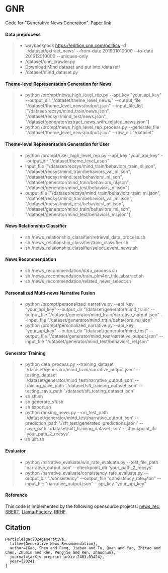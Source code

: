 # GNR

Code for "Generative News Generation". [Paper link](https://arxiv.org/abs/2403.03424)

#### Data preprocess
>- waybackpack https://edition.cnn.com/politics -d './dataset/extract_news' --from-date 201901010000 --to-date 201912010000 --uniques-only
>- /dataset/cnn_crawler.py
>- Download Mind dataset and put into /dataset/
>- /dataset/mind_dataset.py

#### Theme-level Representation Generation for News
>- python /prompt/news_high_level_rep.py --api_key "your_api_key" --output_dir "/dataset/theme_level_news/" --output_file "/dataset/theme_level_news/output.json" --input_file_list ["/dataset/recsys/mind_train/news.json", "/dataset/recsys/mind_test/news.json", "/dataset/generator/extract_news_with_related_news.json"]
>- python /prompt/news_high_level_rep_process.py --generate_file "/dataset/theme_level_news/output.json" --raw_dir "/dataset"

#### Theme-level Representation Generation for User
>- python /prompt/user_high_level_rep.py --api_key "your_api_key" --output_dir "/dataset/theme_level_user/"
>- input_file \["/dataset/recsys/mind_train/behaviors_train_nl.json", "/dataset/recsys/mind_train/behaviors_val_nl.json", "/dataset/recsys/mind_test/behaviorsl_nl.json", "/dataset/generator/mind_train/behaviors_nl.json", "/dataset/generator/mind_test/behaviors_nl.json"\]
>- output_file \["/dataset/recsys/mind_train/behaviors_train_ml.json", "/dataset/recsys/mind_train/behaviors_val_ml.json", "/dataset/recsys/mind_test/behaviorsl_ml.json", "/dataset/generator/mind_train/behaviors_ml.json", "/dataset/generator/mind_test/behaviors_ml.json"\]

#### News Relationship Classifier
>- sh /news_relationship_classifier/retrieval_data_process.sh
>- sh /news_relationship_classifier/train_classifier.sh
>- sh /news_relationship_classifier/select_event_news.sh

#### News Recommendation
>- sh /news_recommendation/data_process.sh
>- sh /news_recommendation/train_plm4nr_title_abstract.sh
>- sh /news_recommendation/related_news_select.sh

#### Personalized Multi-news Narrative Fusion
>- python /prompt/personalized_narrative.py --api_key "your_api_key" --output_dir "/dataset/generator/mind_train" --output_file "/dataset/generator/mind_train/narrative_output.json" --input_file "/dataset/generator/mind_train/behaviors_rel.json"
>- python /prompt/personalized_narrative.py --api_key "your_api_key" --output_dir "/dataset/generator/mind_test" --output_file "/dataset/generator/mind_test/narrative_output.json" --input_file "/dataset/generator/mind_test/behaviors_rel.json"

#### Generator Training
>- python data_process.py --training_dataset '/dataset/generator/mind_train/narrative_output.json' --testing_dataset '/dataset/generator/mind_test/narrative_output.json' --training_save_path './dataset/sft_training_dataset.json' --testing_save_path './dataset/sft_testing_dataset.json'
>- sh sft.sh
>- sh generate_sft.sh
>- sh export.sh
>- python ranking_news.py --ori_test_path '/dataset/generator/mind_test/narrative_output.json' --prediction_path './sft_test/generated_predictions.jsonl' --save_path './dataset/uift_training_dataset.json' --checkpoint_dir 'your_path_2_recsys'
>- sh uift.sh

#### Evaluator
>- python /narrative_evaluate/win_rate_evaluate.py --test_file_path 'narrative_output.json' --checkpoint_dir 'your_path_2_recsys'
>- python /narrative_evaluate/consistency_rate_evaluate.py --output_dir "./consistency" --output_file "consistency_rate.json" --input_file "narrative_output.json" --api_key "your_api_key"


#### Reference
This code is implemented by the following opensource projects: [news_rec](https://github.com/YadaYuki/news-recommendation-llm), [SBERT](https://github.com/zhoujx4/NLP-Series-sentence-embeddings), [Llama-Factory](https://github.com/hiyouga/LLaMA-Factory), [RRHF](https://github.com/GanjinZero/RRHF).

## Citation
```text
@article{gao2024generative,
  title={Generative News Recommendation},
  author={Gao, Shen and Fang, Jiabao and Tu, Quan and Yao, Zhitao and Chen, Zhumin and Ren, Pengjie and Ren, Zhaochun},
  journal={arXiv preprint arXiv:2403.03424},
  year={2024}
}
```





